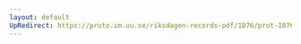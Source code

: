 ```yaml
---
layout: default
UpRedirect: https://pruto.im.uu.se/riksdagen-records-pdf/1876/prot-1876--ak--026.pdf
---
```

